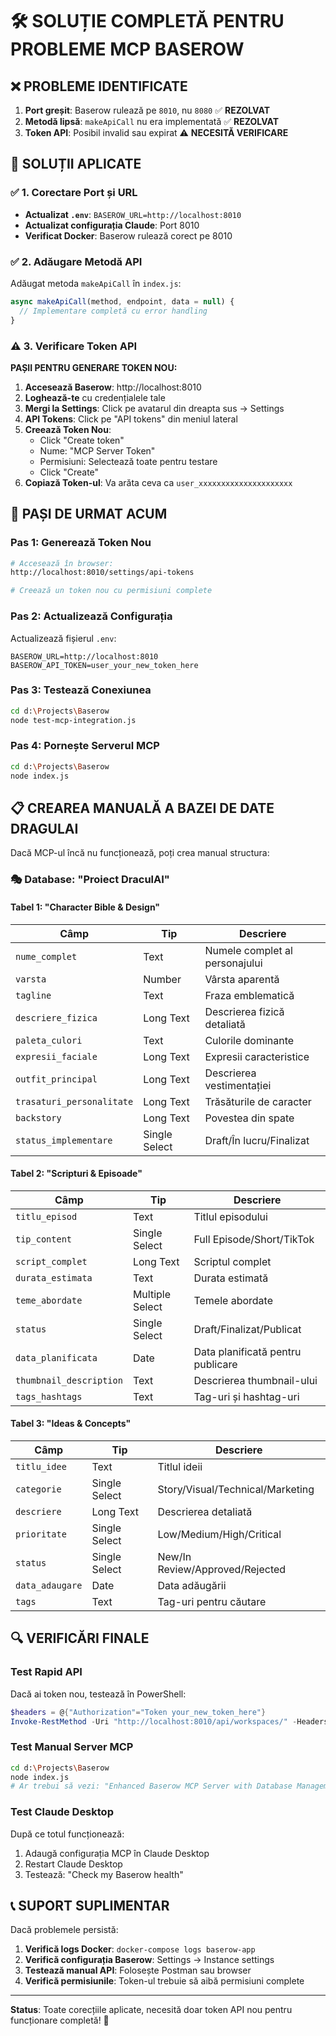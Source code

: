 # 🛠️ SOLUȚIE COMPLETĂ PENTRU PROBLEME MCP BASEROW

## ❌ **PROBLEME IDENTIFICATE**

1. **Port greșit**: Baserow rulează pe `8010`, nu `8080` ✅ **REZOLVAT**
2. **Metodă lipsă**: `makeApiCall` nu era implementată ✅ **REZOLVAT**  
3. **Token API**: Posibil invalid sau expirat ⚠️ **NECESITĂ VERIFICARE**

## 🔧 **SOLUȚII APLICATE**

### ✅ 1. Corectare Port și URL
- **Actualizat `.env`**: `BASEROW_URL=http://localhost:8010`
- **Actualizat configurația Claude**: Port 8010
- **Verificat Docker**: Baserow rulează corect pe 8010

### ✅ 2. Adăugare Metodă API
Adăugat metoda `makeApiCall` în `index.js`:
```javascript
async makeApiCall(method, endpoint, data = null) {
  // Implementare completă cu error handling
}
```

### ⚠️ 3. Verificare Token API
**PAȘII PENTRU GENERARE TOKEN NOU:**

1. **Accesează Baserow**: http://localhost:8010
2. **Loghează-te** cu credențialele tale
3. **Mergi la Settings**: Click pe avatarul din dreapta sus → Settings
4. **API Tokens**: Click pe "API tokens" din meniul lateral
5. **Creează Token Nou**: 
   - Click "Create token"
   - Nume: "MCP Server Token" 
   - Permisiuni: Selectează toate pentru testare
   - Click "Create"
6. **Copiază Token-ul**: Va arăta ceva ca `user_xxxxxxxxxxxxxxxxxxxxx`

## 🚀 **PAȘI DE URMAT ACUM**

### Pas 1: Generează Token Nou
```bash
# Accesează în browser:
http://localhost:8010/settings/api-tokens

# Creează un token nou cu permisiuni complete
```

### Pas 2: Actualizează Configurația
Actualizează fișierul `.env`:
```env
BASEROW_URL=http://localhost:8010
BASEROW_API_TOKEN=user_your_new_token_here
```

### Pas 3: Testează Conexiunea
```bash
cd d:\Projects\Baserow
node test-mcp-integration.js
```

### Pas 4: Pornește Serverul MCP
```bash
cd d:\Projects\Baserow
node index.js
```

## 📋 **CREAREA MANUALĂ A BAZEI DE DATE DRAGULAI**

Dacă MCP-ul încă nu funcționează, poți crea manual structura:

### 🎭 **Database: "Proiect DraculAI"**

#### Tabel 1: "Character Bible & Design"
| Câmp | Tip | Descriere |
|------|-----|-----------|
| `nume_complet` | Text | Numele complet al personajului |
| `varsta` | Number | Vârsta aparentă |
| `tagline` | Text | Fraza emblematică |
| `descriere_fizica` | Long Text | Descrierea fizică detaliată |
| `paleta_culori` | Text | Culorile dominante |
| `expresii_faciale` | Long Text | Expresii caracteristice |
| `outfit_principal` | Long Text | Descrierea vestimentației |
| `trasaturi_personalitate` | Long Text | Trăsăturile de caracter |
| `backstory` | Long Text | Povestea din spate |
| `status_implementare` | Single Select | Draft/În lucru/Finalizat |

#### Tabel 2: "Scripturi & Episoade"
| Câmp | Tip | Descriere |
|------|-----|-----------|
| `titlu_episod` | Text | Titlul episodului |
| `tip_content` | Single Select | Full Episode/Short/TikTok |
| `script_complet` | Long Text | Scriptul complet |
| `durata_estimata` | Text | Durata estimată |
| `teme_abordate` | Multiple Select | Temele abordate |
| `status` | Single Select | Draft/Finalizat/Publicat |
| `data_planificata` | Date | Data planificată pentru publicare |
| `thumbnail_description` | Text | Descrierea thumbnail-ului |
| `tags_hashtags` | Text | Tag-uri și hashtag-uri |

#### Tabel 3: "Ideas & Concepts"
| Câmp | Tip | Descriere |
|------|-----|-----------|
| `titlu_idee` | Text | Titlul ideii |
| `categorie` | Single Select | Story/Visual/Technical/Marketing |
| `descriere` | Long Text | Descrierea detaliată |
| `prioritate` | Single Select | Low/Medium/High/Critical |
| `status` | Single Select | New/In Review/Approved/Rejected |
| `data_adaugare` | Date | Data adăugării |
| `tags` | Text | Tag-uri pentru căutare |

## 🔍 **VERIFICĂRI FINALE**

### Test Rapid API
Dacă ai token nou, testează în PowerShell:
```powershell
$headers = @{"Authorization"="Token your_new_token_here"}
Invoke-RestMethod -Uri "http://localhost:8010/api/workspaces/" -Headers $headers
```

### Test Manual Server MCP
```bash
cd d:\Projects\Baserow
node index.js
# Ar trebui să vezi: "Enhanced Baserow MCP Server with Database Management running on stdio"
```

### Test Claude Desktop
După ce totul funcționează:
1. Adaugă configurația MCP în Claude Desktop
2. Restart Claude Desktop
3. Testează: "Check my Baserow health"

## 📞 **SUPORT SUPLIMENTAR**

Dacă problemele persistă:
1. **Verifică logs Docker**: `docker-compose logs baserow-app`
2. **Verifică configurația Baserow**: Settings → Instance settings
3. **Testează manual API**: Folosește Postman sau browser
4. **Verifică permisiunile**: Token-ul trebuie să aibă permisiuni complete

---

**Status**: Toate corecțiile aplicate, necesită doar token API nou pentru funcționare completă! 🚀

